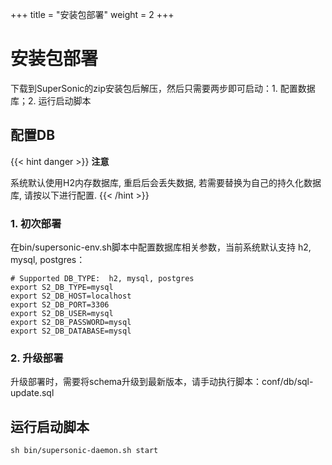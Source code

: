 +++
title = "安装包部署"
weight = 2
+++

# 安装包部署

下载到SuperSonic的zip安装包后解压，然后只需要两步即可启动：1. 配置数据库；2. 运行启动脚本

## 配置DB

{{< hint danger >}}
**注意**

系统默认使用H2内存数据库, 重启后会丢失数据, 若需要替换为自己的持久化数据库, 请按以下进行配置.
{{< /hint >}}

### 1. 初次部署

在bin/supersonic-env.sh脚本中配置数据库相关参数，当前系统默认支持 h2, mysql, postgres：

```
# Supported DB_TYPE:  h2, mysql, postgres
export S2_DB_TYPE=mysql
export S2_DB_HOST=localhost
export S2_DB_PORT=3306
export S2_DB_USER=mysql
export S2_DB_PASSWORD=mysql
export S2_DB_DATABASE=mysql
```

### 2. 升级部署

升级部署时，需要将schema升级到最新版本，请手动执行脚本：conf/db/sql-update.sql

## 运行启动脚本

```
sh bin/supersonic-daemon.sh start
```